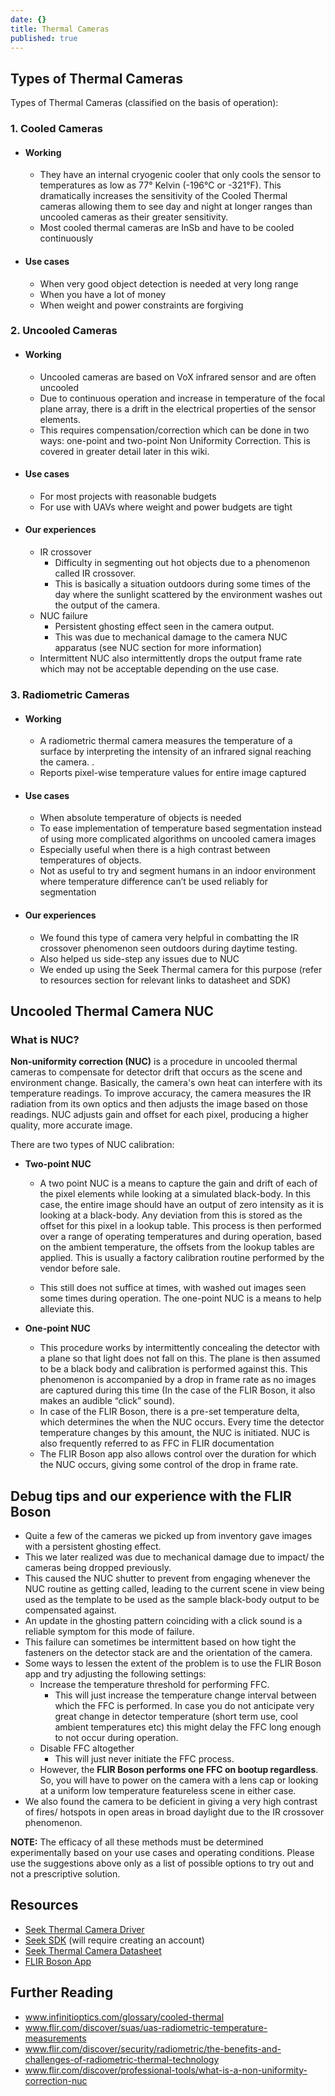 ```yaml
---
date: {}
title: Thermal Cameras
published: true
---
```

## Types of Thermal Cameras
Types of Thermal Cameras (classified on the basis of operation):

### 1. Cooled Cameras
- #### Working
  - They have an internal cryogenic cooler that only cools the sensor to temperatures as low as 77° Kelvin (-196°C or -321°F). This dramatically increases the sensitivity of the Cooled Thermal cameras allowing them to see day and night at longer ranges than uncooled cameras as their greater sensitivity.
  - Most cooled thermal cameras are InSb and have to be cooled continuously

- #### Use cases
  - When very good object detection is needed at very long range
  - When you have a lot of money
  - When weight and power constraints are forgiving

### 2. Uncooled Cameras
- #### Working
  - Uncooled cameras are based on VoX infrared sensor and are often uncooled 
  - Due to continuous operation and increase in temperature of the focal plane array, there is a drift in the electrical properties of the sensor elements.
  - This requires compensation/correction which can be done in two ways: one-point and two-point Non Uniformity Correction. This is covered in greater detail later in this wiki.

- #### Use cases
  - For most projects with reasonable budgets
  - For use with UAVs where weight and power budgets are tight

- #### Our experiences
  - IR crossover
    - Difficulty in segmenting out hot objects due to a phenomenon called IR crossover.
    - This is basically a situation outdoors during some times of the day where the sunlight scattered by the environment washes out the output of the camera.
  - NUC failure
    - Persistent ghosting effect seen in the camera output.
    - This was due to mechanical damage to the camera NUC apparatus (see NUC section for more information)
  - Intermittent NUC also intermittently drops the output frame rate which may not be acceptable depending on the use case.

### 3. Radiometric Cameras
- #### Working 
  - A radiometric thermal camera measures the temperature of a surface by interpreting the intensity of an infrared signal reaching the camera. .
  - Reports pixel-wise temperature values for entire image captured

- #### Use cases
  - When absolute temperature of objects is needed
  - To ease implementation of temperature based segmentation instead of using more complicated algorithms on uncooled camera images
  - Especially useful when there is a high contrast between temperatures of objects.
  - Not as useful to try and segment humans in an indoor environment where temperature difference can’t be used reliably for segmentation

- #### Our experiences
  - We found this type of camera very helpful in combatting the IR crossover phenomenon seen outdoors during daytime testing.
  - Also helped us side-step any issues due to NUC
  - We ended up using the Seek Thermal camera for this purpose (refer to resources section for relevant links to datasheet and SDK)

## Uncooled Thermal Camera NUC

### What is NUC?

**Non-uniformity correction (NUC)** is a procedure in uncooled thermal cameras to compensate for detector drift that occurs as the scene and environment change. Basically, the camera's own heat can interfere with its temperature readings. To improve accuracy, the camera measures the IR radiation from its own optics and then adjusts the image based on those readings. NUC adjusts gain and offset for each pixel, producing a higher quality, more accurate image.

There are two types of NUC calibration:
- **Two-point NUC**

  - A two point NUC is a means to capture the gain and drift of each of the pixel elements while looking at a simulated black-body. In this case, the entire image should have an output of zero intensity as it is looking at a black-body. Any deviation from this is stored as the offset for this pixel in a lookup table. This process is then performed over a range of operating temperatures and during operation, based on the ambient temperature, the offsets from the lookup tables are applied. This is usually a factory calibration routine performed by the vendor before sale.

  - This still does not suffice at times, with washed out images seen some times during operation. The one-point NUC is a means to help alleviate this. 


- **One-point NUC**

  - This procedure works by intermittently concealing the detector with a plane so that light does not fall on this. The plane is then assumed to be a black body and calibration is performed against this. This phenomenon is accompanied by a drop in frame rate as no images are captured during this time (In the case of the FLIR Boson, it also makes an audible “click” sound).
  - In case of the FLIR Boson, there is a pre-set temperature delta, which determines the when the NUC occurs. Every time the detector temperature changes by this amount, the NUC is initiated. NUC is also frequently referred to as FFC in FLIR documentation
  - The FLIR Boson app also allows control over the duration for which the NUC occurs, giving some control of the drop in frame rate.

## Debug tips and our experience with the FLIR Boson
- Quite a few of the cameras we picked up from inventory gave images with a persistent ghosting effect.
- This we later realized was due to mechanical damage due to impact/ the cameras being dropped previously.
- This caused the NUC shutter to prevent from engaging whenever the NUC routine as getting called, leading to the current scene in view being used as the template to be used as the sample black-body output to be compensated against.
- An update in the ghosting pattern coinciding with a click sound is a reliable symptom for this mode of failure.
- This failure can sometimes be intermittent based on how tight the fasteners on the detector stack are and the orientation of the camera.
- Some ways to lessen the extent of the problem is to use the FLIR Boson app and try adjusting the following settings:
  - Increase the temperature threshold for performing FFC.
    - This will just increase the temperature change interval between which the FFC is performed. In case you do not anticipate very great change in detector temperature (short term use, cool ambient temperatures etc) this might delay the FFC long enough to not occur during operation.
  - Disable FFC altogether
    - This will just never initiate the FFC process.
  - However, the **FLIR Boson performs one FFC on bootup regardless**. So, you will have to power on the camera with a lens cap or looking at a uniform low temperature featureless scene in either case.
- We also found the camera to be deficient in giving a very high contrast of fires/ hotspots in open areas in broad daylight due to the IR crossover phenomenon.

**NOTE:** The efficacy of all these methods must be determined experimentally based on your use cases and operating conditions. Please use the suggestions above only as a list of possible options to try out and not a prescriptive solution.

## Resources
- [Seek Thermal Camera Driver](https://github.com/howde-robotics/seek_driver)
- [Seek SDK](https://developer.thermal.com/support/home) (will require creating an account)
- [Seek Thermal Camera Datasheet](https://www.digikey.com/en/products/detail/seek-thermal/S304SP/10492240)
- [FLIR Boson App](https://www.flir.com/support/products/boson/#Downloads)

## Further Reading
- www.infinitioptics.com/glossary/cooled-thermal
- www.flir.com/discover/suas/uas-radiometric-temperature-measurements
- www.flir.com/discover/security/radiometric/the-benefits-and-challenges-of-radiometric-thermal-technology
- www.flir.com/discover/professional-tools/what-is-a-non-uniformity-correction-nuc
